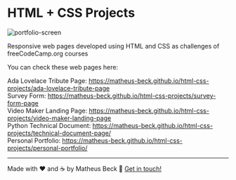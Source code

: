 # HTML + CSS Projects
![portfolio-screen](https://i.imgur.com/3p8jTnA.jpg)

Responsive web pages developed using HTML and CSS as challenges of freeCodeCamp.org courses

You can check these web pages here: 

Ada Lovelace Tribute Page: https://matheus-beck.github.io/html-css-projects/ada-lovelace-tribute-page \
Survey Form: https://matheus-beck.github.io/html-css-projects/survey-form-page \
Video Maker Landing Page: https://matheus-beck.github.io/html-css-projects/video-maker-landing-page \
Python Technical Document: https://matheus-beck.github.io/html-css-projects/technical-document-page/ \
Personal Portfolio: https://matheus-beck.github.io/html-css-projects/personal-portfolio/

---

Made with ❤️ and ☕ by Matheus Beck :wave: [Get in touch!](https://www.linkedin.com/in/matheus-beck/)
